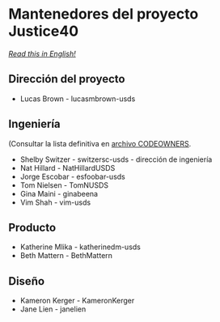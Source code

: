 # Mantenedores del proyecto Justice40

*[Read this in English!](MAINTAINERS.md)*

## Dirección del proyecto
- Lucas Brown - lucasmbrown-usds

## Ingeniería
(Consultar la lista definitiva en [archivo CODEOWNERS](./github/CODEOWNERS).
- Shelby Switzer - switzersc-usds - dirección de ingeniería
- Nat Hillard - NatHillardUSDS
- Jorge Escobar - esfoobar-usds
- Tom Nielsen - TomNUSDS
- Gina Maini - ginabeena
- Vim Shah - vim-usds

## Producto
- Katherine Mlika - katherinedm-usds
- Beth Mattern - BethMattern

## Diseño
- Kameron Kerger - KameronKerger
- Jane Lien - janelien
